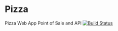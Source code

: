 # Pizza
Pizza Web App Point of Sale and API
[![Build Status](https://magnum.travis-ci.com/nperez0111/Pizza.svg?token=FShSV6j2VC5qSNKU1zXv)](https://magnum.travis-ci.com/nperez0111/Pizza)

